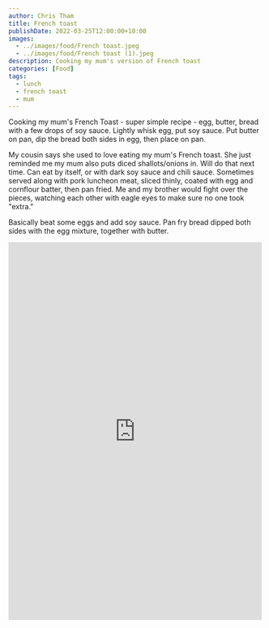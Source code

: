 ```yaml
---
author: Chris Tham
title: French toast
publishDate: 2022-03-25T12:00:00+10:00
images:
  - ../images/food/French toast.jpeg
  - ../images/food/French toast (1).jpeg
description: Cooking my mum's version of French toast
categories: [Food]
tags:
  - lunch
  - french toast
  - mum
---
```


Cooking my mum's French Toast - super simple recipe -  egg, butter, bread with a few drops of soy sauce. Lightly whisk egg, put soy sauce. Put butter on pan, dip the bread both sides in egg, then place on pan.

My cousin says she used to love eating my mum's French toast.
She just reminded me my mum also puts diced shallots/onions in. Will do that next time. Can eat by itself, or with dark soy sauce and chili sauce. Sometimes served along with pork luncheon meat, sliced thinly, coated with egg and cornflour batter, then pan fried. Me and my brother would fight over the pieces, watching each other with eagle eyes to make sure no one took "extra."

Basically beat some eggs and add soy sauce. Pan fry bread dipped both sides with the egg mixture, together with butter.

<iframe src="https://www.facebook.com/plugins/post.php?href=https%3A%2F%2Fwww.facebook.com%2Fchris1.tham%2Fposts%2Fpfbid0qdaWXHZiAWNxRFUnbBtFuaeCha6kVyvjzzbgpnS2xhqqSXWXuZ1q3CUaittXTN3Tl&show_text=true&width=500" width="500" height="745" style="border:none;overflow:hidden" scrolling="no" frameborder="0" allowfullscreen="true" allow="autoplay; clipboard-write; encrypted-media; picture-in-picture; web-share"></iframe>
